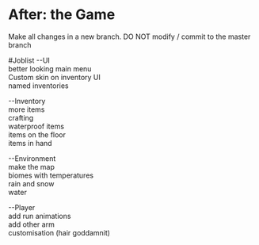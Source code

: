 # After: the Game
Make all changes in a new branch. DO NOT modify / commit to the master branch


#Joblist
--UI  
better looking main menu  
Custom skin on inventory UI  
named inventories  

--Inventory   
more items  
crafting  
waterproof items  
items on the floor   
items in hand  

--Environment  
make the map  
biomes with temperatures  
rain and snow  
water  

--Player  
add run animations  
add other arm  
customisation (hair goddamnit)
